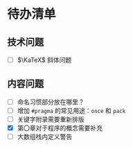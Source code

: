 # 待办清单

## 技术问题

- [ ] $\KaTeX$ 斜体问题

## 内容问题

- [ ] 命名习惯部分放在哪里？
- [ ] 增加 `#pragma` 的常见用途：`once` 和 `pack`
- [ ] 关键字附录需要重新排版
- [x] 第〇章对于程序的概念需要补充
- [ ] 大数组栈内定义警告